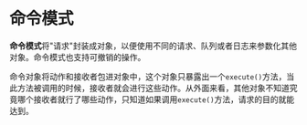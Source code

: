 # 命令模式

**命令模式**将"请求"封装成对象，以便使用不同的请求、队列或者日志来参数化其他对象。命令模式也支持可撤销的操作。

命令对象将动作和接收者包进对象中，这个对象只暴露出一个`execute()`方法，当此方法被调用的时候，接收者就会进行这些动作。从外面来看，其他对象不知道究竟哪个接收者就行了哪些动作，只知道如果调用`execute()`方法，请求的目的就能达到。